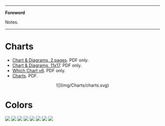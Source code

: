 <!--
---

[TOC]
-->
---

**Foreword**

Notes.

---

# Charts

- [Chart & Diagrams, 2 pages](slide-chooser-2-pager-2.pdf). PDF only.
- [Chart & Diagrams, 11x17](slide-chooser-11x17). PDF only.
- [Which Chart v6](which_chart_v6_final_0.pdf). PDF only. 
- [Charts](viEditorCheatSheet.pdf). PDF.


<center>
![](img/Charts/charts.svg)
</center>

# Colors

![](img/Charts/ColorChart1.png)
![](img/Charts/ColorChart2.png)
![](img/Charts/ColorChart3.png)
![](img/Charts/ColorChart4.png)
![](img/Charts/ColorChart5.png)
![](img/Charts/ColorChart6.png)
![](img/Charts/ColorChart7.png)
![](img/Charts/ColorChart8.png)
